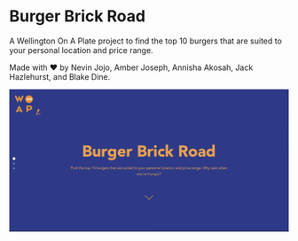 # Burger Brick Road

A Wellington On A Plate project to find the top 10 burgers that are suited to your personal location and price range. 

Made with ❤️ by Nevin Jojo, Amber Joseph, Annisha Akosah, Jack Hazlehurst, and Blake Dine.

![Preview](assets/preview.png)